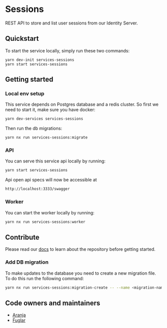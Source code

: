 # Sessions

REST API to store and list user sessions from our Identity Server.

## Quickstart

To start the service locally, simply run these two commands:

```
yarn dev-init services-sessions
yarn start services-sessions
```

## Getting started

### Local env setup

This service depends on Postgres database and a redis cluster. So first we need to start it, make sure you have docker:

```bash
yarn dev-services services-sessions
```

Then run the db migrations:

```bash
yarn nx run services-sessions:migrate
```

### API

You can serve this service api locally by running:

```bash
yarn start services-sessions
```

Api open api specs will now be accessible at

```bash
http://localhost:3333/swagger
```

### Worker

You can start the worker locally by running:

```bash
yarn nx run services-sessions:worker
```

## Contribute

Please read our [docs](https://docs.devland.is) to learn about the repository before getting started.

### Add DB migration

To make updates to the database you need to create a new migration file. To do this run the following command:

```bash
yarn nx run services-sessions:migration-create -- --name <migration-name>
```

## Code owners and maintainers

- [Aranja](https://github.com/orgs/island-is/teams/aranja/members)
- [Fuglar](https://github.com/orgs/island-is/teams/fuglar/members)
